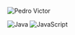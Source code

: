 ![Pedro Victor](https://img.shields.io/badge/Pedro%20Victor-6A0DAD?style=for-the-badge&logo=person&logoColor=white)

 ![Java](https://img.shields.io/badge/Java-F8981D?style=for-the-badge&logo=java&logoColor=white)
![JavaScript](https://img.shields.io/badge/JavaScript-F7DF1E?style=for-the-badge&logo=javascript&logoColor=black)
